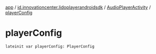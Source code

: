 [app](../../index.md) / [id.innovationcenter.lidoplayerandroidsdk](../index.md) / [AudioPlayerActivity](index.md) / [playerConfig](./player-config.md)

# playerConfig

`lateinit var playerConfig: PlayerConfig`